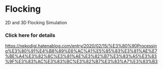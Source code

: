 # Flocking
2D and 3D Flocking Simulation
![]()
![]()
### Click here for details
https://nekodigi.hatenablog.com/entry/2020/02/15/%E3%80%90Processing%E3%80%91%E4%B8%89%E6%AC%A1%E5%85%83%E3%81%AE%E7%BE%A4%E3%82%8C%E3%81%AE%E3%82%B7%E3%83%A5%E3%83%9F%E3%83%AC%E3%83%BC%E3%82%B7%E3%83%A7%E3%83%B3
